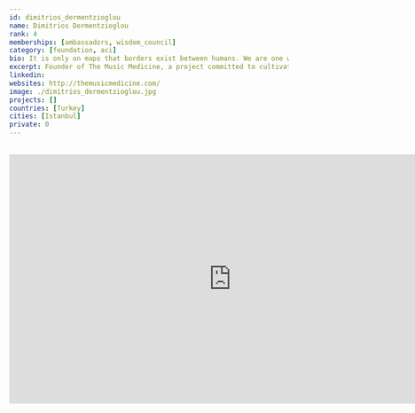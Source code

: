 ```yaml
---
id: dimitrios_dermentzioglou
name: Dimitrios Dermentzioglou
rank: 4
memberships: [ambassadors, wisdom_council]
category: [foundation, aci]
bio: It is only on maps that borders exist between humans. We are one world, one race, we carry one song. Dimitrios is the founder of The Music Medicine, a project committed to cultivating Global Joy & Harmony, through the use and study of Music and Performing Arts as tools of Human Development and Self-Healing. Medical Ethnomusicologist, Music Therapist, Musician, Listener and Conductor, Dimitrios has a more than three-decade experience in the arts of Music and Celebration, studying their beneficial effects in Mind, Body, Soul and Social interaction.
excerpt: Founder of The Music Medicine, a project committed to cultivating Global Joy & Harmony.
linkedin: 
websites: http://themusicmedicine.com/
image: ./dimitrios_dermentzioglou.jpg
projects: []
countries: [Turkey]
cities: [Istanbul]
private: 0
---
```


<BR>

<iframe src="https://player.vimeo.com/video/413150039" width="800" height="450" frameborder="0" allow="autoplay; fullscreen" allowfullscreen></iframe>

<BR>
